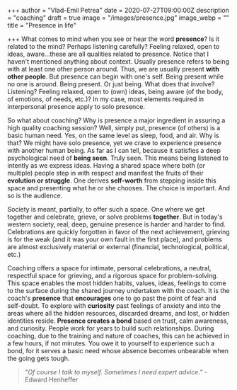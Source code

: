 +++
author = "Vlad-Emil Petrea"
date = 2020-07-27T09:00:00Z
description = "coaching"
draft = true
image = "/images/presence.jpg"
image_webp = ""
title = "Presence in life"

+++
What comes to mind when you see or hear the word **presence**? Is it related to the mind? Perhaps listening carefully? Feeling relaxed, open to ideas, aware...these are all qualities related to presence. Notice that I haven't mentioned anything about context. Usually presence refers to being with at least one other person around. Thus, we are usually present **with other people**. But presence can begin with one's self. Being present while no one is around. Being present. Or just being. What does that involve? Listening? Feeling relaxed, open to (own) ideas, being aware (of the body, of emotions, of needs, etc.)? In my case, most elements required in interpersonal presence apply to solo presence. 

So what about coaching? Why is presence a major ingredient in assuring a high quality coaching session? Well, simply put, presence (of others) is a basic human need. Yes, on the same level as sleep, food, and air. Why is that?  We might have solo presence, yet we crave to experience presence with another human being. As far as I can tell, because it satisfies a deep psychological need of **being seen**. Truly seen. This means being listened to intently as we express ideas. Having a shared space where both (or multiple) people step in with respect and manifest the fruits of their **evolution or struggle**. One derives **self-worth** from stepping inside this space and presenting what he or she chooses. The choice is important. And so is the audience. 

Society is meant, partially, to offer such a space. One where we get together and celebrate, grieve, or solve problems **together**. But in today's western society, real, deep, genuine presence is harder and harder to find. Celebrations are quickly forgotten in favor of the next achievement, grieving is for the weak (and it was your own fault in the first place), and problems are almost exclusively material or external (financial, technological, political, etc.)

Coaching offers a space for intimate, personal celebrations, a neutral, respectful space for grieving, and a rigorous space for problem-solving. This space enables the most hidden habits, values, ideas, feelings to come to the surface during the shared journey undertaken with the coach. It is the coach's **presence** that **encourages** one to go past the point of fear and self-doubt. To explore with **curiosity** past feelings of anxiety and into the areas where all the hidden resources, discarded dreams, and lost, or hidden identities reside. **Presence creates a bond** based on trust, calm awareness, and curiosity. People work for years to build such relationships. During coaching, due to the training and nature of coaches, this can be achieved in a few hours, if not minutes. You owe it to yourself to experience such a bond, for it serves a basic need whose absence becomes unbearable when the going gets tough.   

> _"Of course I talk to myself. Sometimes I need expert advice." -_ Edward Henheffer